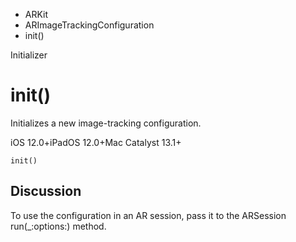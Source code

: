 

- ARKit
- ARImageTrackingConfiguration
-  init() 

Initializer

# init()

Initializes a new image-tracking configuration.

iOS 12.0+iPadOS 12.0+Mac Catalyst 13.1+

``` source
init()
```

## Discussion

To use the configuration in an AR session, pass it to the ARSession run(_:options:) method.

